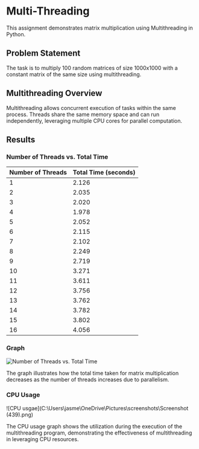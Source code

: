 # Multi-Threading

This assignment demonstrates matrix multiplication using Multithreading in Python.

## Problem Statement

The task is to multiply 100 random matrices of size 1000x1000 with a constant matrix of the same size using multithreading.

## Multithreading Overview

Multithreading allows concurrent execution of tasks within the same process. Threads share the same memory space and can run independently, leveraging multiple CPU cores for parallel computation.

## Results

### Number of Threads vs. Total Time

| Number of Threads | Total Time (seconds) |
|-------------------|----------------------|
| 1                 | 2.126                |
| 2                 | 2.035                |
| 3                 | 2.020                |
| 4                 | 1.978                |
| 5                 | 2.052                |
| 6                 | 2.115                |
| 7                 | 2.102                |
| 8                 | 2.249                |
| 9                 | 2.719                |
| 10                | 3.271                |
| 11                | 3.611                |
| 12                | 3.756                |
| 13                | 3.762                |
| 14                | 3.782                |
| 15                | 3.802                |
| 16                | 4.056                |

### Graph

![Number of Threads vs. Total Time](https://i.postimg.cc/XJJQ6bHj/Screenshot-2024-04-09-at-9-58-26-PM.png)

The graph illustrates how the total time taken for matrix multiplication decreases as the number of threads increases due to parallelism.

### CPU Usage

![CPU usgae](C:\Users\jasme\OneDrive\Pictures\screenshots\Screenshot (439).png)

The CPU usage graph shows the utilization during the execution of the multithreading program, demonstrating the effectiveness of multithreading in leveraging CPU resources.
